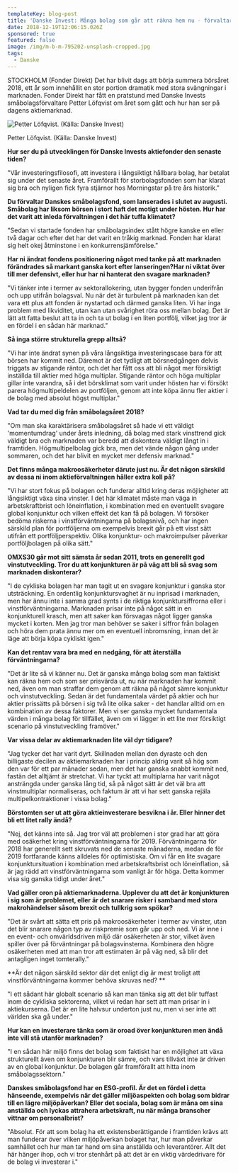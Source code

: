 ```yaml
---
templateKey: blog-post
title: 'Danske Invest: Många bolag som går att räkna hem nu - förvaltare'
date: 2018-12-19T12:06:15.026Z
sponsored: true
featured: false
image: /img/m-b-m-795202-unsplash-cropped.jpg
tags:
  - Danske
---
```

STOCKHOLM (Fonder Direkt) Det har blivit dags att börja summera börsåret 2018, ett år som innehållit en stor portion dramatik med stora svängningar i marknaden. Fonder Direkt har fått en pratstund med Danske Invests småbolagsförvaltare Petter Löfqvist om året som gått och hur han ser på dagens aktiemarknad.

![Petter Löfqvist. (Källa: Danske Invest)](/img/petter2.png)

<span class="image-caption">Petter Löfqvist. (Källa: Danske Invest)</span>

**Hur ser du på utvecklingen för Danske Invests aktiefonder den senaste tiden?**

"Vår investeringsfilosofi, att investera i långsiktigt hållbara bolag, har betalat sig under det senaste året. Framförallt för storbolagsfonden som har klarat sig bra och nyligen fick fyra stjärnor hos Morningstar på tre års historik."

**Du förvaltar Danskes småbolagsfond, som lanserades i slutet av augusti. Småbolag har liksom börsen i stort haft det motigt under hösten. Hur har det varit att inleda förvaltningen i det här tuffa klimatet?**

"Sedan vi startade fonden har småbolagsindex stått högre kanske en eller två dagar och efter det har det varit en tråkig marknad. Fonden har klarat sig helt okej åtminstone i en konkurrensjämförelse."

**Har ni ändrat fondens positionering något med tanke på att marknaden förändrades så markant ganska kort efter lanseringen?Har ni viktat över till mer defensivt, eller hur har ni hanterat den svagare marknaden?**

"Vi tänker inte i termer av sektorallokering, utan bygger fonden underifrån och upp utifrån bolagsval. Nu när det är turbulent på marknaden kan det vara ett plus att fonden är nystartad och därmed ganska liten. Vi har inga problem med likviditet, utan kan utan svårighet röra oss mellan bolag. Det är lätt att fatta beslut att ta in och ta ut bolag i en liten portfölj, vilket jag tror är en fördel i en sådan här marknad."

**Så inga större strukturella grepp alltså?**

"Vi har inte ändrat synen på våra långsiktiga investeringscase bara för att börsen har kommit ned. Däremot är det tydligt att börsnedgången delvis triggats av stigande räntor, och det har fått oss att bli något mer försiktigt inställda till aktier med höga multiplar. Stigande räntor och höga multiplar gillar inte varandra, så i det börsklimat som varit under hösten har vi försökt parera högmultipeldelen av portföljen, genom att inte köpa ännu fler aktier i de bolag med absolut högst multiplar."

**Vad tar du med dig från småbolagsåret 2018?**

"Om man ska karaktärisera småbolagsåret så hade vi ett väldigt 'momentumdrag' under årets inledning, då bolag med stark vinsttrend gick väldigt bra och marknaden var beredd att diskontera väldigt långt in i framtiden. Högmultipelbolag gick bra, men det vände någon gång under sommaren, och det har blivit en mycket mer defensiv marknad."

**Det finns många makroosäkerheter därute just nu. Är det någon särskild av dessa ni inom aktieförvaltningen håller extra koll på?**

"Vi har stort fokus på bolagen och funderar alltid kring deras möjligheter att långsiktigt växa sina vinster. I det här klimatet måste man väga in arbetskraftbrist och löneinflation, i kombination med en eventuellt svagare global konjunktur och vilken effekt det kan få på bolagen. Vi försöker bedöma riskerna i vinstförväntningarna på bolagsnivå, och har ingen särskild plan för portföljerna om exempelvis brexit går på ett visst sätt utifrån ett portföljperspektiv. Olika konjunktur- och makroimpulser påverkar portföljbolagen på olika sätt."

**OMXS30 går mot sitt sämsta år sedan 2011, trots en generellt god vinstutveckling. Tror du att konjunkturen är på väg att bli så svag som marknaden diskonterar?**

"I de cykliska bolagen har man tagit ut en svagare konjunktur i ganska stor utsträckning. En ordentlig konjunktursvaghet är nu inprisad i marknaden, men har ännu inte i samma grad synts i de riktiga konjunktursiffrorna eller i vinstförväntningarna. Marknaden prisar inte på något sätt in en konjunkturell krasch, men att saker kan försvagas något ligger ganska mycket i korten. Men jag tror man behöver se saker i siffror från bolagen och höra dem prata ännu mer om en eventuell inbromsning, innan det är läge att börja köpa cykliskt igen."

**Kan det rentav vara bra med en nedgång, för att återställa förväntningarna?**

"Det är lite så vi känner nu. Det är ganska många bolag som man faktiskt kan räkna hem och som ser prisvärda ut, nu när marknaden har kommit ned, även om man straffar dem genom att räkna på något sämre konjunktur och vinstutveckling. Sedan är det fundamentala värdet på aktier och hur aktier prissätts på börsen i sig två lite olika saker - det handlar alltid om en kombination av dessa faktorer. Men vi ser ganska mycket fundamentala värden i många bolag för tillfället, även om vi lägger in ett lite mer försiktigt scenario på vinstutveckling framöver."

**Var vissa delar av aktiemarknaden lite väl dyr tidigare?**

"Jag tycker det har varit dyrt. Skillnaden mellan den dyraste och den billigaste decilen av aktiemarknaden har i princip aldrig varit så hög som den var för ett par månader sedan, men det har ganska snabbt kommit ned, fastän det alltjämt är stretchat. Vi har tyckt att multiplarna har varit något ansträngda under ganska lång tid, så på något sätt är det väl bra att vinstmultiplar normaliseras, och faktum är att vi har sett ganska rejäla multipelkontraktioner i vissa bolag."

**Börstomten ser ut att göra aktieinvesterare besvikna i år. Eller hinner det bli ett litet rally ändå?**

"Nej, det känns inte så. Jag tror väl att problemen i stor grad har att göra med osäkerhet kring vinstförväntningarna för 2019. Förväntningarna för 2018 har generellt sett skruvats ned de senaste månaderna, medan de för 2019 fortfarande känns alldeles för optimistiska. Om vi får en lite svagare konjunktursituation i kombination med arbetskraftsbrist och löneinflation, så är jag rädd att vinstförväntningarna som vanligt är för höga. Detta kommer visa sig ganska tidigt under året."

**Vad gäller oron på aktiemarknaderna. Upplever du att det är konjunkturen i sig som är problemet, eller är det snarare risker i samband med stora makrohändelser såsom brexit och tullkrig som spökar?**

"Det är svårt att sätta ett pris på makroosäkerheter i termer av vinster, utan det blir snarare någon typ av riskpremie som går upp och ned. Vi är inne i en event- och omvärldsdriven miljö där osäkerheten är stor, vilket även spiller över på förväntningar på bolagsvinsterna. Kombinera den högre osäkerheten med att man tror att estimaten är på väg ned, så blir det antagligen inget tomterally."

**Är det någon särskild sektor där det enligt dig är mest troligt att vinstförväntningarna kommer behöva skruvas ned?
**

"I ett sådant här globalt scenario så kan man tänka sig att det blir tuffast inom de cykliska sektorerna, vilket vi redan har sett att man prisar in i aktiekurserna. Det är en lite halvsur underton just nu, men vi ser inte att världen ska gå under."

**Hur kan en investerare tänka som är oroad över konjunkturen men ändå inte vill stå utanför marknaden?**

"I en sådan här miljö finns det bolag som faktiskt har en möjlighet att växa strukturellt även om konjunkturen blir sämre, och vars tillväxt inte är driven av en global konjunktur. De bolagen går framförallt att hitta inom småbolagssektorn."

**Danskes småbolagsfond har en ESG-profil. Är det en fördel i detta hänseende, exempelvis när det gäller miljöaspekten och bolag som bidrar till en lägre miljöpåverkan? Eller det sociala, bolag som är måna om sina anställda och lyckas attrahera arbetskraft, nu när många branscher vittnar om personalbrist?**

"Absolut. För att som bolag ha ett existensberättigande i framtiden krävs att man funderar över vilken miljöpåverkan bolaget har, hur man påverkar samhället och hur man tar hand om sina anställda och leverantörer. Allt det här hänger ihop, och vi tror stenhårt på att det är en viktig värdedrivare för de bolag vi investerar i."

